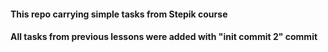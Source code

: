 #### This repo carrying simple tasks from Stepik course
#### All tasks from previous lessons were added with "init commit 2" commit